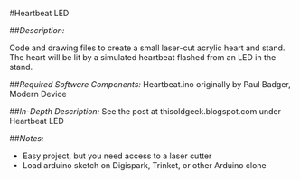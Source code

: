 #Heartbeat LED

##*Description:*

Code and drawing files to create a small laser-cut acrylic heart and stand. The heart will be lit by a simulated heartbeat flashed from an LED in the stand.

##*Required Software Components:*
Heartbeat.ino originally by Paul Badger, Modern Device

##*In-Depth Description:*
See the post at thisoldgeek.blogspot.com under Heartbeat LED

##*Notes:*
* Easy project, but you need access to a laser cutter
* Load arduino sketch on Digispark, Trinket, or other Arduino clone
